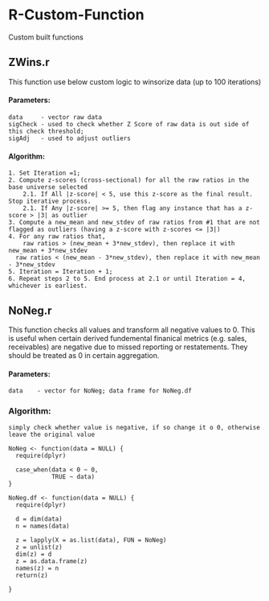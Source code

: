# R-Custom-Function
Custom built functions

## ZWins.r
This function use below custom logic to winsorize data (up to 100 iterations)

#### Parameters:
	data     - vector raw data
	sigCheck - used to check whether Z Score of raw data is out side of this check threshold;
	sigAdj   - used to adjust outliers

#### Algorithm:
	1. Set Iteration =1;
	2. Compute z-scores (cross-sectional) for all the raw ratios in the base universe selected
	    2.1. If All |z-score| < 5, use this z-score as the final result. Stop iterative process.
	    2.1. If Any |z-score| >= 5, then flag any instance that has a z-score > |3| as outlier 
	3. Compute a new_mean and new_stdev of raw ratios from #1 that are not flagged as outliers (having a z-score with z-scores <= |3|)
	4. For any raw ratios that,
	    raw ratios > (new_mean + 3*new_stdev), then replace it with new_mean + 3*new_stdev
      raw ratios < (new_mean - 3*new_stdev), then replace it with new_mean - 3*new_stdev
	5. Iteration = Iteration + 1;
	6. Repeat steps 2 to 5. End process at 2.1 or until Iteration = 4, whichever is earliest.

## NoNeg.r
This function checks all values and transform all negative values to 0. This is useful when certain derived fundemental finanical metrics (e.g. sales, receivables) are negative due to missed reporting or restatements. They should be treated as 0 in certain aggregation.

#### Parameters:
	data 	- vector for NoNeg; data frame for NoNeg.df

### Algorithm:
	simply check whether value is negative, if so change it o 0, otherwise leave the original value
```
NoNeg <- function(data = NULL) {
  require(dplyr)
  
  case_when(data < 0 ~ 0,
            TRUE ~ data)
}

NoNeg.df <- function(data = NULL) {
  require(dplyr)
  
  d = dim(data)
  n = names(data)
  
  z = lapply(X = as.list(data), FUN = NoNeg)
  z = unlist(z)
  dim(z) = d
  z = as.data.frame(z)
  names(z) = n
  return(z)
  
}
```
